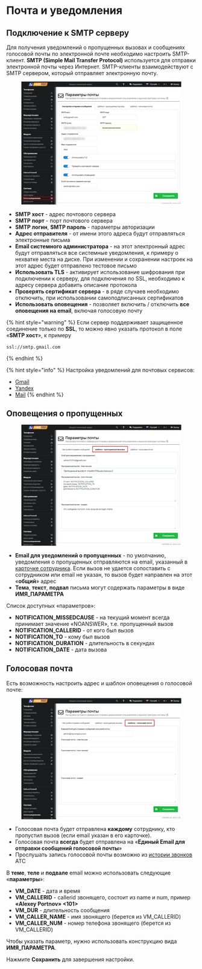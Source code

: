 # Почта и уведомления

## Подключение к SMTP серверу <a href="#podkljuchenie_k_smtp_serveru" id="podkljuchenie_k_smtp_serveru"></a>

Для получения уведомлений о пропущенных вызовах и сообщениях голосовой почты по электронной почте необходимо настроить SMTP-клиент. **SMTP (Simple Mail Transfer Protocol)** используется для отправки электронной почты через Интернет. SMTP-клиенты взаимодействуют с SMTP сервером, который отправляет электронную почту.

<figure><img src="../../../.gitbook/assets/1 (44).png" alt=""><figcaption></figcaption></figure>

* **SMTP хост** - адрес почтового сервера
* **SMTP порт** - порт почтового сервера
* **SMTP логин**, **SMTP пароль** - параметры авторизации
* **Адрес отправителя** - от имени этого адреса будут отправляться электронные письма
* **Email системного администратора** - на этот электронный адрес будут отправляться все системные уведомления, к примеру о нехватке места на диске. При изменении и сохранении настроек на этот адрес будет отправлено тестовое письмо
* **Использовать TLS** - активирует использование шифрования при подключении к серверу, для подключения по SSL, необходимо к адресу сервера добавить описание протокола
* **Проверять сертификат сервера** - в ряде случаев необходимо отключить, при использовании самоподписанных сертификатов
* **Использовать оповещения** - позволяет включить / отключить **все оповещения на email**, включая голосовую почту

{% hint style="warning" %}
Если сервер поддерживает защищенное соединение только по **SSL**, то можно явно указать протокол в поле «**SMTP хост**», к примеру

```
ssl://smtp.gmail.com
```
{% endhint %}

{% hint style="info" %}
Настройка уведомлений для почтовых сервисов:

* [Gmail](gmail.md)
* [Yandex](yandex.md)
* [Mail](mailru.md)
{% endhint %}

## Оповещения о пропущенных

<figure><img src="../../../.gitbook/assets/3 (18).png" alt=""><figcaption></figcaption></figure>

* **Email для уведомлений о пропущенных** - по умолчанию, уведомления о пропущенных отправляются на email, указанный в [карточке сотрудника](../../telephony/extensions.md). Если вызов не удается сопоставить с сотрудником или email не указан, то вызов будет направлен на этот «**общий**» адрес
* **Тема**, **текст**, **подвал** письма могут содержать параметры в виде **ИМЯ\_ПАРАМЕТРА**

Список доступных «параметров»:

* **NOTIFICATION\_MISSEDCAUSE** - на текущий момент всегда принимает значение «NOANSWER», т.е. пропущенный вызов
* **NOTIFICATION\_CALLERID** - от кого был вызов
* **NOTIFICATION\_TO** - кому был вызов
* **NOTIFICATION\_DURATION** - длительность в секундах
* **NOTIFICATION\_DATE** - дата вызова

## Голосовая почта <a href="#golosovaja_pochta" id="golosovaja_pochta"></a>

Есть возможность настроить адрес и шаблон оповещения о голосовой почте:

<figure><img src="../../../.gitbook/assets/4 (38).png" alt=""><figcaption></figcaption></figure>

* Голосовая почта будет отправлена **каждому** сотруднику, кто пропустил вызов (если email указан в его карточке).
* Голосовая почта **всегда** будет отправлена на «**Единый Email для отправки сообщений голосовой почты**»
* Прослушать запись голосовой почты возможно из [истории звонков](https://wiki.mikopbx.ru/call-detail-records) АТС

В **теме**, **теле** и **подвале** email можно использовать следующие «**параметры**»:

* **VM\_DATE** - дата и время
* **VM\_CALLERID** - callerid звонящего, состоит из name и num, пример **«Alexey Portnov» <101>**
* **VM\_DUR** - длительность сообщения
* **VM\_CALLER\_NAME** - имя звонящего (берется из VM\_CALLERID)
* **VM\_CALLER\_NUM** - номер телефона звонящего (берется из VM\_CALLERID)

Чтобы указать параметр, нужно использовать конструкцию вида **ИМЯ\_ПАРАМЕТРА**.

Нажмите **Сохранить** для завершения настройки.
